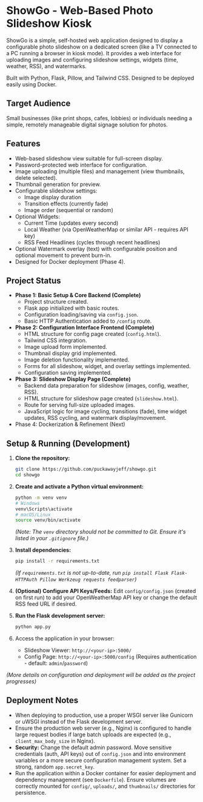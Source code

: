 # ShowGo - Web-Based Photo Slideshow Kiosk

ShowGo is a simple, self-hosted web application designed to display a configurable photo slideshow on a dedicated screen (like a TV connected to a PC running a browser in kiosk mode). It provides a web interface for uploading images and configuring slideshow settings, widgets (time, weather, RSS), and watermarks.

Built with Python, Flask, Pillow, and Tailwind CSS. Designed to be deployed easily using Docker.

## Target Audience

Small businesses (like print shops, cafes, lobbies) or individuals needing a simple, remotely manageable digital signage solution for photos.

## Features

* Web-based slideshow view suitable for full-screen display.
* Password-protected web interface for configuration.
* Image uploading (multiple files) and management (view thumbnails, delete selected).
* Thumbnail generation for preview.
* Configurable slideshow settings:
    * Image display duration
    * Transition effects (currently fade)
    * Image order (sequential or random)
* Optional Widgets:
    * Current Time (updates every second)
    * Local Weather (via OpenWeatherMap or similar API - requires API key)
    * RSS Feed Headlines (cycles through recent headlines)
* Optional Watermark overlay (text) with configurable position and optional movement to prevent burn-in.
* Designed for Docker deployment (Phase 4).

## Project Status

* **Phase 1: Basic Setup & Core Backend (Complete)**
    * Project structure created.
    * Flask app initialized with basic routes.
    * Configuration loading/saving via `config.json`.
    * Basic HTTP Authentication added to `/config` route.
* **Phase 2: Configuration Interface Frontend (Complete)**
    * HTML structure for config page created (`config.html`).
    * Tailwind CSS integration.
    * Image upload form implemented.
    * Thumbnail display grid implemented.
    * Image deletion functionality implemented.
    * Forms for all slideshow, widget, and overlay settings implemented.
    * Configuration saving implemented.
* **Phase 3: Slideshow Display Page (Complete)**
    * Backend data preparation for slideshow (images, config, weather, RSS).
    * HTML structure for slideshow page created (`slideshow.html`).
    * Route for serving full-size uploaded images.
    * JavaScript logic for image cycling, transitions (fade), time widget updates, RSS cycling, and watermark display/movement.
* Phase 4: Dockerization & Refinement (Next)

## Setup & Running (Development)

1.  **Clone the repository:**
    ```bash
    git clone https://github.com/puckawayjeff/showgo.git
    cd showgo
    ```
2.  **Create and activate a Python virtual environment:**
    ```bash
    python -m venv venv
    # Windows
    venv\Scripts\activate
    # macOS/Linux
    source venv/bin/activate
    ```
    *(Note: The `venv` directory should not be committed to Git. Ensure it's listed in your `.gitignore` file.)*

3.  **Install dependencies:**
    ```bash
    pip install -r requirements.txt
    ```
    *(If `requirements.txt` is not up-to-date, run `pip install Flask Flask-HTTPAuth Pillow Werkzeug requests feedparser`)*

4.  **(Optional) Configure API Keys/Feeds:** Edit `config/config.json` (created on first run) to add your OpenWeatherMap API key or change the default RSS feed URL if desired.

5.  **Run the Flask development server:**
    ```bash
    python app.py
    ```
6.  Access the application in your browser:
    * Slideshow Viewer: `http://<your-ip>:5000/`
    * Config Page: `http://<your-ip>:5000/config` (Requires authentication - default: `admin`/`password`)

*(More details on configuration and deployment will be added as the project progresses)*

## Deployment Notes

* When deploying to production, use a proper WSGI server like Gunicorn or uWSGI instead of the Flask development server.
* Ensure the production web server (e.g., Nginx) is configured to handle large request bodies if large batch uploads are expected (e.g., `client_max_body_size` in Nginx).
* **Security:** Change the default admin password. Move sensitive credentials (auth, API keys) out of `config.json` and into environment variables or a more secure configuration management system. Set a strong, random `app.secret_key`.
* Run the application within a Docker container for easier deployment and dependency management (see `Dockerfile`). Ensure volumes are correctly mounted for `config/`, `uploads/`, and `thumbnails/` directories for persistence.
